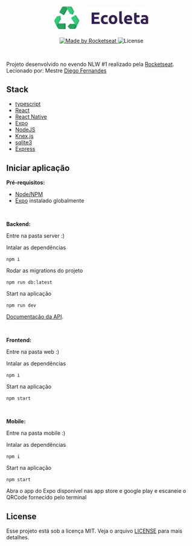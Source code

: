 <h4 align="center">
<img src="https://github.com/marcos012/ecoleta/blob/master/web/src/assets/logo.svg" width="250px" /><br>
</h4>
<p align="center">
  <a href="https://rocketseat.com.br">
    <img alt="Made by Rocketseat" src="https://img.shields.io/badge/made%20by-Rocketseat-red">
  </a>
  <img alt="License" src="https://img.shields.io/badge/license-MIT-red">
</p>

<br>

Projeto desenvolvido no evendo NLW #1 realizado pela [Rocketseat](https://rocketseat.com.br).
Lecionado por: Mestre [Diego Fernandes](https://github.com/diego3g)

## Stack

- [typescript](https://github.com/Microsoft/TypeScript)
- [React](https://github.com/facebook/react)
- [React Native](https://github.com/facebook/react-native)
- [Expo](https://expo.io/)
- [NodeJS](https://nodejs.org/en/)
- [Knex.js](http://knexjs.org/)
- [sqlite3](https://www.sqlite.org/index.html)
- [Express](https://expressjs.com/pt-br/)
  
## Iniciar aplicação
**Pré-requisitos:** <br>

- [Node/NPM](https://nodejs.org/en/) <br>
- [Expo](https://expo.io/) instalado globalmente
<br>

**Backend:**

Entre na pasta server :)

Intalar as dependências
```
npm i
```
Rodar as migrations do projeto
```
npm run db:latest
```
Start na aplicação
```
npm run dev
```
[Documentação da API](https://github.com/marcos012/ecoleta/blob/master/server/README.md).

<br />

**Frontend:**

Entre na pasta web :)

Intalar as dependências
```
npm i
```
Start na aplicação
```
npm start
```
<br />

**Mobile:**

Entre na pasta mobile :)

Intalar as dependências
```
npm i
```
Start na aplicação
```
npm start
```
Abra o app do Expo  disponivel nas app store e google play e escaneie o QRCode fornecido pelo terminal
<br />

## License

Esse projeto está sob a licença MIT. Veja o arquivo [LICENSE](LICENSE) para mais detalhes.
